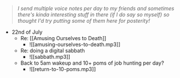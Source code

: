 > *I send multiple voice notes per day to my friends and sometimes there's kinda interesting stuff in there (if I do say so myself) so thought I'd try putting some of them here for posterity!*

- 22nd of July
	- Re: [[Amusing Ourselves to Death]]
		- ![[amusing-ourselves-to-death.mp3]]
	- Re: doing a digital sabbath
		- ![[sabbath.mp3]]
	- Back to 5am wakeup and 10+ poms of job hunting per day?
		- ![[return-to-10-poms.mp3]]